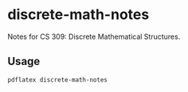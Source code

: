 # discrete-math-notes

Notes for CS 309: Discrete Mathematical Structures.

## Usage

```
pdflatex discrete-math-notes
```